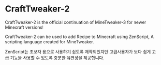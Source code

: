 # CraftTweaker-2

CraftTweaker-2 is the official continuation of MineTweaker-3 for newer Minecraft versions!

CraftTweaker-2 can be used to add Recipe to Minecraft using ZenScript, A scripting language created for MineTweaker.

ZenScript는 초보자 용으로 사용하기 쉽도록 제작되었지만 고급사용자가 보다 쉽게 고급 기능을 사용할 수 있도록 충분한 유연성을 제공합니다.
